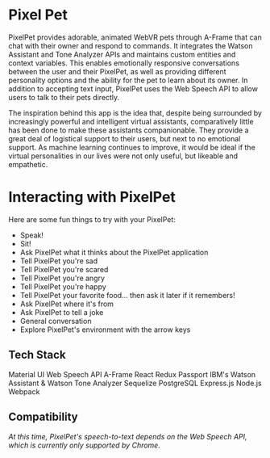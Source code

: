 <!-- Testing Code Ship -->

# Pixel Pet

PixelPet provides adorable, animated WebVR pets through A-Frame that can chat with their owner and respond to commands. It integrates the Watson Assistant and Tone Analyzer APIs and maintains custom entities and context variables. This enables emotionally responsive conversations between the user and their PixelPet, as well as providing different personality options and the ability for the pet to learn about its owner. In addition to accepting text input, PixelPet uses the Web Speech API to allow users to talk to their pets directly.

The inspiration behind this app is the idea that, despite being surrounded by increasingly powerful and intelligent virtual assistants, comparatively little has been done to make these assistants companionable.  They provide a great deal of logistical support to their users, but next to no emotional support. As machine learning continues to improve, it would be ideal if the virtual personalities in our lives were not only useful, but likeable and empathetic.

# Interacting with PixelPet

Here are some fun things to try with your PixelPet: 
- Speak!
- Sit!
- Ask PixelPet what it thinks about the PixelPet application
- Tell PixelPet you're sad
- Tell PixelPet you're scared
- Tell PixelPet you're angry
- Tell PixelPet you're happy
- Tell PixelPet your favorite food... then ask it later if it remembers!
- Ask PixelPet where it's from
- Ask PixelPet to tell a joke
- General conversation
- Explore PixelPet's environment with the arrow keys

## Tech Stack

Material UI
Web Speech API
A-Frame
React
Redux
Passport
IBM's Watson Assistant & Watson Tone Analyzer
Sequelize
PostgreSQL
Express.js
Node.js
Webpack

## Compatibility

*At this time, PixelPet's speech-to-text depends on the Web Speech API, which is currently only supported by Chrome.*
